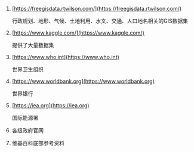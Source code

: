 
1. [https://freegisdata.rtwilson.com/](https://freegisdata.rtwilson.com/)

    行政规划、地形、气候、土地利用、水文、交通、人口地名相关的GIS数据集

2. [https://www.kaggle.com/](https://www.kaggle.com/)

    提供了大量数据集

3. [https://www.who.int](https://www.who.int)

    世界卫生组织

4. [https://www.worldbank.org](https://www.worldbank.org)

    世界银行

5. [https://iea.org](https://iea.org)

    国际能源署

6. 各级政府官网
7. 维基百科底部参考资料

